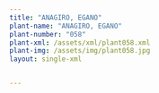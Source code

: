 ```yaml
---
title: "ANAGIRO, EGANO"
plant-name: "ANAGIRO, EGANO"
plant-number: "058"
plant-xml: /assets/xml/plant058.xml
plant-img: /assets/img/plant058.jpg
layout: single-xml


---
```

